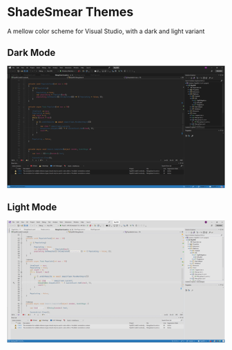 # ShadeSmear Themes

A mellow color scheme for Visual Studio, with a dark and light variant

## Dark Mode

![ShadeSmear Dark](/images/shadesmear-vs-dark.png)

## Light Mode

![ShadeSmear Light](/images/shadesmear-vs-light.png)
